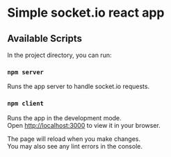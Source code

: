 # Simple socket.io react app

## Available Scripts

In the project directory, you can run:

### `npm server`

Runs the app server to handle socket.io requests.

### `npm client`

Runs the app in the development mode.\
Open [http://localhost:3000](http://localhost:3000) to view it in your browser.

The page will reload when you make changes.\
You may also see any lint errors in the console.